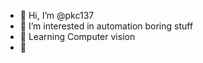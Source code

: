 - 👋 Hi, I’m @pkc137
- 👀 I’m interested in automation boring stuff
- 🌱 Learning Computer vision
- 💞️ 


<!---
pkc137/pkc137 is a ✨ special ✨ repository because its `README.md` (this file) appears on your GitHub profile.
You can click the Preview link to take a look at your changes.
--->
